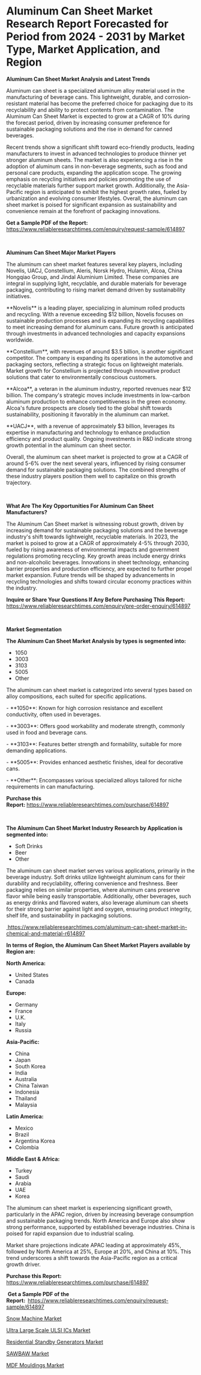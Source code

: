 <p><h1>Aluminum Can Sheet Market Research Report Forecasted for Period from 2024 -  2031 by Market Type, Market Application, and Region</h1></p><p><strong>Aluminum Can Sheet Market Analysis and Latest Trends</strong></p>
<p><p>Aluminum can sheet is a specialized aluminum alloy material used in the manufacturing of beverage cans. This lightweight, durable, and corrosion-resistant material has become the preferred choice for packaging due to its recyclability and ability to protect contents from contamination. The Aluminum Can Sheet Market is expected to grow at a CAGR of 10% during the forecast period, driven by increasing consumer preference for sustainable packaging solutions and the rise in demand for canned beverages.</p><p>Recent trends show a significant shift toward eco-friendly products, leading manufacturers to invest in advanced technologies to produce thinner yet stronger aluminum sheets. The market is also experiencing a rise in the adoption of aluminum cans in non-beverage segments, such as food and personal care products, expanding the application scope. The growing emphasis on recycling initiatives and policies promoting the use of recyclable materials further support market growth. Additionally, the Asia-Pacific region is anticipated to exhibit the highest growth rates, fueled by urbanization and evolving consumer lifestyles. Overall, the aluminum can sheet market is poised for significant expansion as sustainability and convenience remain at the forefront of packaging innovations.</p></p>
<p><strong>Get a Sample PDF of the Report:&nbsp;</strong> <a href="https://www.reliableresearchtimes.com/enquiry/request-sample/614897?utm_campaign=1383&utm_medium=2&utm_source=Github&utm_content=ia&utm_term=01102024&utm_id=aluminum-can-sheet">https://www.reliableresearchtimes.com/enquiry/request-sample/614897</a></p>
<p>&nbsp;</p>
<p><strong>Aluminum Can Sheet Major Market Players</strong></p>
<p><p>The aluminum can sheet market features several key players, including Novelis, UACJ, Constellium, Aleris, Norsk Hydro, Hulamin, Alcoa, China Hongqiao Group, and Jindal Aluminium Limited. These companies are integral in supplying light, recyclable, and durable materials for beverage packaging, contributing to rising market demand driven by sustainability initiatives.</p><p>**Novelis** is a leading player, specializing in aluminum rolled products and recycling. With a revenue exceeding $12 billion, Novelis focuses on sustainable production processes and is expanding its recycling capabilities to meet increasing demand for aluminum cans. Future growth is anticipated through investments in advanced technologies and capacity expansions worldwide.</p><p>**Constellium**, with revenues of around $3.5 billion, is another significant competitor. The company is expanding its operations in the automotive and packaging sectors, reflecting a strategic focus on lightweight materials. Market growth for Constellium is projected through innovative product solutions that cater to environmentally conscious customers.</p><p>**Alcoa**, a veteran in the aluminum industry, reported revenues near $12 billion. The company's strategic moves include investments in low-carbon aluminum production to enhance competitiveness in the green economy. Alcoa's future prospects are closely tied to the global shift towards sustainability, positioning it favorably in the aluminum can market.</p><p>**UACJ**, with a revenue of approximately $3 billion, leverages its expertise in manufacturing and technology to enhance production efficiency and product quality. Ongoing investments in R&D indicate strong growth potential in the aluminum can sheet sector.</p><p>Overall, the aluminum can sheet market is projected to grow at a CAGR of around 5-6% over the next several years, influenced by rising consumer demand for sustainable packaging solutions. The combined strengths of these industry players position them well to capitalize on this growth trajectory.</p></p>
<p>&nbsp;</p>
<p><strong>What Are The Key Opportunities For Aluminum Can Sheet Manufacturers?</strong></p>
<p><p>The Aluminum Can Sheet market is witnessing robust growth, driven by increasing demand for sustainable packaging solutions and the beverage industry's shift towards lightweight, recyclable materials. In 2023, the market is poised to grow at a CAGR of approximately 4-5% through 2030, fueled by rising awareness of environmental impacts and government regulations promoting recycling. Key growth areas include energy drinks and non-alcoholic beverages. Innovations in sheet technology, enhancing barrier properties and production efficiency, are expected to further propel market expansion. Future trends will be shaped by advancements in recycling technologies and shifts toward circular economy practices within the industry.</p></p>
<p><strong>Inquire or Share Your Questions If Any Before Purchasing This Report:</strong> <a href="https://www.reliableresearchtimes.com/enquiry/pre-order-enquiry/614897?utm_campaign=1383&utm_medium=2&utm_source=Github&utm_content=ia&utm_term=01102024&utm_id=aluminum-can-sheet">https://www.reliableresearchtimes.com/enquiry/pre-order-enquiry/614897</a></p>
<p>&nbsp;</p>
<p><strong>Market Segmentation</strong></p>
<p><strong>The Aluminum Can Sheet Market Analysis by types is segmented into:</strong></p>
<p><ul><li>1050</li><li>3003</li><li>3103</li><li>5005</li><li>Other</li></ul></p>
<p><p>The aluminum can sheet market is categorized into several types based on alloy compositions, each suited for specific applications. </p><p>- **1050**: Known for high corrosion resistance and excellent conductivity, often used in beverages.</p><p>- **3003**: Offers good workability and moderate strength, commonly used in food and beverage cans. </p><p>- **3103**: Features better strength and formability, suitable for more demanding applications. </p><p>- **5005**: Provides enhanced aesthetic finishes, ideal for decorative cans. </p><p>- **Other**: Encompasses various specialized alloys tailored for niche requirements in can manufacturing.</p></p>
<p><strong>Purchase this Report:&nbsp;</strong><a href="https://www.reliableresearchtimes.com/purchase/614897?utm_campaign=1383&utm_medium=2&utm_source=Github&utm_content=ia&utm_term=01102024&utm_id=aluminum-can-sheet">https://www.reliableresearchtimes.com/purchase/614897</a></p>
<p>&nbsp;</p>
<p><strong>The Aluminum Can Sheet Market Industry Research by Application is segmented into:</strong></p>
<p><ul><li>Soft Drinks</li><li>Beer</li><li>Other</li></ul></p>
<p><p>The aluminum can sheet market serves various applications, primarily in the beverage industry. Soft drinks utilize lightweight aluminum cans for their durability and recyclability, offering convenience and freshness. Beer packaging relies on similar properties, where aluminum cans preserve flavor while being easily transportable. Additionally, other beverages, such as energy drinks and flavored waters, also leverage aluminum can sheets for their strong barrier against light and oxygen, ensuring product integrity, shelf life, and sustainability in packaging solutions.</p></p>
<p><a href="https://www.reliableresearchtimes.com/aluminum-can-sheet-market-in-chemical-and-material-r614897?utm_campaign=1383&utm_medium=2&utm_source=Github&utm_content=ia&utm_term=01102024&utm_id=aluminum-can-sheet">&nbsp;https://www.reliableresearchtimes.com/aluminum-can-sheet-market-in-chemical-and-material-r614897</a></p>
<p><strong>In terms of Region, the Aluminum Can Sheet Market Players available by Region are:</strong></p>
<p>
    <p> <strong> North America: </strong>
        <ul>
            <li>United States</li>
            <li>Canada</li>
        </ul>
        </p> 
    <p> <strong> Europe: </strong>
        <ul>
            <li>Germany</li>
            <li>France</li>
            <li>U.K.</li>
            <li>Italy</li>
            <li>Russia</li>
        </ul>
        </p> 
    <p> <strong> Asia-Pacific: </strong>
        <ul>
            <li>China</li>
            <li>Japan</li>
            <li>South Korea</li>
            <li>India</li>
            <li>Australia</li>
            <li>China Taiwan</li>
            <li>Indonesia</li>
            <li>Thailand</li>
            <li>Malaysia</li>
        </ul>
        </p> 
    <p> <strong> Latin America: </strong>
        <ul>
            <li>Mexico</li>
            <li>Brazil</li>
            <li>Argentina Korea</li>
            <li>Colombia</li>
        </ul>
        </p> 
    <p> <strong> Middle East & Africa: </strong>
        <ul>
            <li>Turkey</li>
            <li>Saudi</li>
            <li>Arabia</li>
            <li>UAE</li>
            <li>Korea</li>
        </ul>
    </p>
    </p>
<p><p>The aluminum can sheet market is experiencing significant growth, particularly in the APAC region, driven by increasing beverage consumption and sustainable packaging trends. North America and Europe also show strong performance, supported by established beverage industries. China is poised for rapid expansion due to industrial scaling. </p><p>Market share projections indicate APAC leading at approximately 45%, followed by North America at 25%, Europe at 20%, and China at 10%. This trend underscores a shift towards the Asia-Pacific region as a critical growth driver.</p></p>
<p><strong>Purchase this Report: </strong><a href="https://www.reliableresearchtimes.com/purchase/614897?utm_campaign=1383&utm_medium=2&utm_source=Github&utm_content=ia&utm_term=01102024&utm_id=aluminum-can-sheet">https://www.reliableresearchtimes.com/purchase/614897</a></p>
<p>&nbsp;<strong>Get a Sample PDF of the Report:&nbsp;&nbsp;</strong><a href="https://www.reliableresearchtimes.com/enquiry/request-sample/614897?utm_campaign=1383&utm_medium=2&utm_source=Github&utm_content=ia&utm_term=01102024&utm_id=aluminum-can-sheet">https://www.reliableresearchtimes.com/enquiry/request-sample/614897</a></p>
<p><strong></strong></p>
<p><p><a href="https://www.linkedin.com/pulse/strategic-roadmap-global-snow-machine-market-insights-opportunities-s0jye?utm_campaign=1383&utm_medium=2&utm_source=Github&utm_content=ia&utm_term=01102024&utm_id=aluminum-can-sheet">Snow Machine Market</a></p><p><a href="https://issuu.com/reportprime-2/docs/ultra-large-scale-ulsi-ics-market-s_1ad4419c50b4be?utm_campaign=1383&utm_medium=2&utm_source=Github&utm_content=ia&utm_term=01102024&utm_id=aluminum-can-sheet">Ultra Large Scale ULSI ICs Market</a></p><p><a href="https://www.linkedin.com/pulse/strategic-insights-global-residential-standby-generators-market-0wgte?utm_campaign=1383&utm_medium=2&utm_source=Github&utm_content=ia&utm_term=01102024&utm_id=aluminum-can-sheet">Residential Standby Generators Market</a></p><p><a href="https://issuu.com/reportprime-2/docs/sawbaw-market-size-2030.pptx_1f77b9c6d9a3b1?utm_campaign=1383&utm_medium=2&utm_source=Github&utm_content=ia&utm_term=01102024&utm_id=aluminum-can-sheet">SAWBAW Market</a></p><p><a href="https://www.linkedin.com/pulse/mdf-mouldings-market-insights-product-type-application-trends-tq4be?utm_campaign=1383&utm_medium=2&utm_source=Github&utm_content=ia&utm_term=01102024&utm_id=aluminum-can-sheet">MDF Mouldings Market</a></p></p>